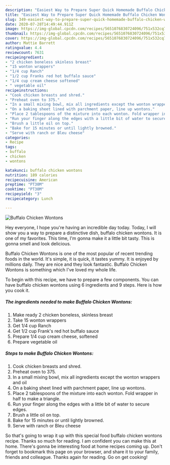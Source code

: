 ```yaml
---
description: "Easiest Way to Prepare Super Quick Homemade Buffalo Chicken Wontons"
title: "Easiest Way to Prepare Super Quick Homemade Buffalo Chicken Wontons"
slug: 349-easiest-way-to-prepare-super-quick-homemade-buffalo-chicken-wontons
date: 2020-07-28T14:49:44.911Z
image: https://img-global.cpcdn.com/recipes/5651076830724096/751x532cq70/buffalo-chicken-wontons-recipe-main-photo.jpg
thumbnail: https://img-global.cpcdn.com/recipes/5651076830724096/751x532cq70/buffalo-chicken-wontons-recipe-main-photo.jpg
cover: https://img-global.cpcdn.com/recipes/5651076830724096/751x532cq70/buffalo-chicken-wontons-recipe-main-photo.jpg
author: Mattie Barrett
ratingvalue: 4.4
reviewcount: 7631
recipeingredient:
- "2 chicken boneless skinless breast"
- "15 wonton wrappers"
- "1/4 cup Ranch"
- "1/2 cup Franks red hot buffalo sauce"
- "1/4 cup cream cheese softened"
- " vegetable oil"
recipeinstructions:
- "Cook chicken breasts and shred."
- "Preheat oven to 375."
- "In a small mixing bowl, mix all ingredients except the wonton wrappers and oil"
- "On a baking sheet lined with parchment paper, line up wontons."
- "Place 2 tablespoons of the mixture into each wonton. Fold wrapper in half to make a triangle."
- "Run your finger along the edges with a little bit of water to secure edges."
- "Brush a little oil on top."
- "Bake for 15 minutes or until lightly browned."
- "Serve with ranch or Bleu cheese"
categories:
- Recipe
tags:
- buffalo
- chicken
- wontons

katakunci: buffalo chicken wontons 
nutrition: 189 calories
recipecuisine: American
preptime: "PT30M"
cooktime: "PT30M"
recipeyield: "3"
recipecategory: Lunch

---
```



![Buffalo Chicken Wontons](https://img-global.cpcdn.com/recipes/5651076830724096/751x532cq70/buffalo-chicken-wontons-recipe-main-photo.jpg)

Hey everyone, I hope you're having an incredible day today. Today, I will show you a way to prepare a distinctive dish, buffalo chicken wontons. It is one of my favorites. This time, I'm gonna make it a little bit tasty. This is gonna smell and look delicious.



Buffalo Chicken Wontons is one of the most popular of recent trending foods in the world. It's simple, it is quick, it tastes yummy. It is enjoyed by millions daily. They are nice and they look fantastic. Buffalo Chicken Wontons is something which I've loved my whole life.


To begin with this recipe, we have to prepare a few components. You can have buffalo chicken wontons using 6 ingredients and 9 steps. Here is how you cook it.

<!--inarticleads1-->

##### The ingredients needed to make Buffalo Chicken Wontons:

1. Make ready 2 chicken boneless, skinless breast
1. Take 15 wonton wrappers
1. Get 1/4 cup Ranch
1. Get 1/2 cup Frank&#39;s red hot buffalo sauce
1. Prepare 1/4 cup cream cheese, softened
1. Prepare  vegetable oil




<!--inarticleads2-->

##### Steps to make Buffalo Chicken Wontons:

1. Cook chicken breasts and shred.
1. Preheat oven to 375.
1. In a small mixing bowl, mix all ingredients except the wonton wrappers and oil
1. On a baking sheet lined with parchment paper, line up wontons.
1. Place 2 tablespoons of the mixture into each wonton. Fold wrapper in half to make a triangle.
1. Run your finger along the edges with a little bit of water to secure edges.
1. Brush a little oil on top.
1. Bake for 15 minutes or until lightly browned.
1. Serve with ranch or Bleu cheese




So that's going to wrap it up with this special food buffalo chicken wontons recipe. Thanks so much for reading. I am confident you can make this at home. There's gonna be interesting food at home recipes coming up. Don't forget to bookmark this page on your browser, and share it to your family, friends and colleague. Thanks again for reading. Go on get cooking!
